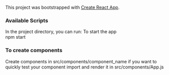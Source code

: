 This project was bootstrapped with [Create React App](https://github.com/facebook/create-react-app).

### Available Scripts
In the project directory, you can run:
To start the app<br />
npm start 

### To create components 
Create components in src/components/component_name
if you want to quickly test your component import and render it in src/components/App.js
